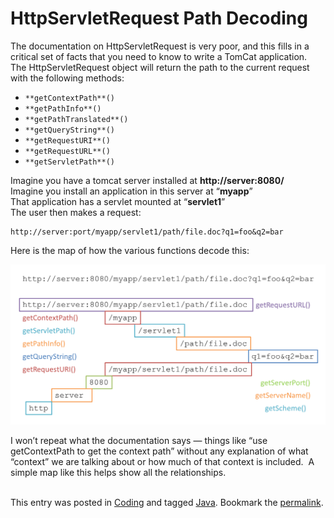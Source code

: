 #  HttpServletRequest Path Decoding

The documentation on HttpServletRequest is very poor, and this fills in a critical set of facts that you need to know to write a TomCat application.  
The HttpServletRequest object will return the path to the current request with the following methods:

*   `**getContextPath**()`
*   `**getPathInfo**()`
*   `**getPathTranslated**()`
*   `**getQueryString**()`
*   `**getRequestURI**()`
*   `**getRequestURL**()`
*   `**getServletPath**()`

Imagine you have a tomcat server installed at **http://server:8080/**  
Imagine you install an application in this server at “**myapp**”  
That application has a servlet mounted at “**servlet1**”  
The user then makes a request:

```
http://server:port/myapp/servlet1/path/file.doc?q1=foo&q2=bar
```


Here is the map of how the various functions decode this:  

![HttpServletHelper](httpservletrequest-path-decoding-img1.png)  

I won’t repeat what the documentation says — things like “use getContextPath to get the context path” without any explanation of what “context” we are talking about or how much of that context is included.  A simple map like this helps show all the relationships.  
 

This entry was posted in [Coding](https://agiletribe.purplehillsbooks.com/category/coding/) and tagged [Java](https://agiletribe.purplehillsbooks.com/tag/java/). Bookmark the [permalink](https://agiletribe.purplehillsbooks.com/2016/02/23/httpservletrequest-path-decoding/ "Permalink to HttpServletRequest Path Decoding").